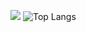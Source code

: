 <!--- - 👋 Hi, I’m @luozhongrui
- 👀 I’m interested in ...
- 🌱 I’m currently learning ...
- 💞️ I’m looking to collaborate on ...
- 📫 How to reach me ...
--->
<!---
luozhongrui/luozhongrui is a ✨ special ✨ repository because its `README.md` (this file) appears on your GitHub profile.
You can click the Preview link to take a look at your changes.
--->
![](https://github-readme-stats.vercel.app/api?username=luozhongrui&show_icons=true&theme=radical)
![Top Langs](https://github-readme-stats.vercel.app/api/top-langs/?username=luozhongrui&layout=compact&theme=radical)
